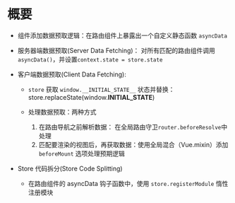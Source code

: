 

# 概要

- 组件添加数据预取逻辑：在路由组件上暴露出一个自定义静态函数 `asyncData`

- 服务器端数据预取(Server Data Fetching)： 对所有匹配的路由组件调用 `asyncData()`，并设置`context.state = store.state`

- 客户端数据预取(Client Data Fetching): 
  - `store` 获取 `window.__INITIAL_STATE__` 状态并替换：store.replaceState(window.__INITIAL_STATE__)

  - 处理数据预取：两种方式

    1. 在路由导航之前解析数据： 在全局路由守卫`router.beforeResolve`中处理 
    2. 匹配要渲染的视图后，再获取数据：使用全局混合（Vue.mixin）添加`beforeMount` 选项处理预期逻辑

- Store 代码拆分(Store Code Splitting)

  - 在路由组件的 asyncData 钩子函数中，使用 `store.registerModule` 惰性注册模块
